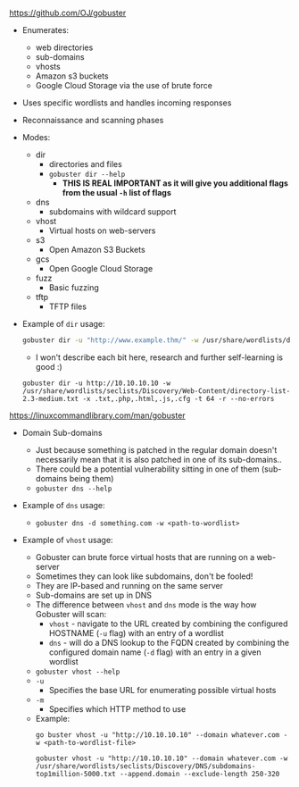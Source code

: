 https://github.com/OJ/gobuster
- Enumerates:
	- web directories
	- sub-domains
	- vhosts
	- Amazon s3 buckets
	- Google Cloud Storage
	via the use of brute force
- Uses specific wordlists and handles incoming responses
- Reconnaissance and scanning phases
- Modes:
	- dir
		- directories and files
		- `gobuster dir --help`
			- **THIS IS REAL IMPORTANT as it will give you additional flags from the usual `-h` list of flags**
	- dns
		- subdomains with wildcard support
	- vhost
		- Virtual hosts on web-servers
	- s3
		- Open Amazon S3 Buckets
	- gcs
		- Open Google Cloud Storage
	- fuzz
		- Basic fuzzing
	- tftp
		- TFTP files

- Example of `dir` usage:
	```bash
	gobuster dir -u "http://www.example.thm/" -w /usr/share/wordlists/dirb/small.txt -t 64
	```
	- I won't describe each bit here, research and further self-learning is good :) 
	```shell
	gobuster dir -u http://10.10.10.10 -w /usr/share/wordlists/seclists/Discovery/Web-Content/directory-list-2.3-medium.txt -x .txt,.php,.html,.js,.cfg -t 64 -r --no-errors
	```

https://linuxcommandlibrary.com/man/gobuster

- Domain Sub-domains
	- Just because something is patched in the regular domain doesn't necessarily mean that it is also patched in one of its sub-domains..
	- There could be a potential vulnerability sitting in one of them (sub-domains being them)
	- `gobuster dns --help`
- Example of `dns` usage:
	- `gobuster dns -d something.com -w <path-to-wordlist>`

- Example of `vhost` usage:
	- Gobuster can brute force virtual hosts that are running on a web-server
	- Sometimes they can look like subdomains, don't be fooled!
	- They are IP-based and running on the same server
	- Sub-domains are set up in DNS
	- The difference between `vhost` and `dns` mode is the way how Gobuster will scan:
		- `vhost` - navigate to the URL created by combining the configured HOSTNAME (`-u` flag) with an entry of a wordlist
		- `dns` - will do a DNS lookup to the FQDN created by combining the configured domain name (`-d` flag) with an entry in a given wordlist
	- `gobuster vhost --help`
	- `-u`
		- Specifies the base URL for enumerating possible virtual hosts
	- `-m`
		- Specifies which HTTP method to use
	- Example:
		```shell
		go buster vhost -u "http://10.10.10.10" --domain whatever.com -w <path-to-wordlist-file>
		```
		```shell
		gobuster vhost -u "http://10.10.10.10" --domain whatever.com -w /usr/share/wordlists/seclists/Discovery/DNS/subdomains-top1million-5000.txt --append.domain --exclude-length 250-320
		```